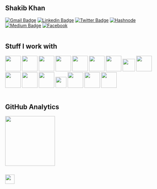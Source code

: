 ## Shakib Khan

[![Gmail Badge](https://img.shields.io/badge/%20-khansakib299%20-red?color=14171A&labelColor=ef5350&logo=gmail&logoColor=ffffff)](mailto:khansakib299@gmail.com)
[![Linkedin Badge](https://img.shields.io/badge/-@shakibkhan66-blue?style=flat&logo=Linkedin&logoColor=white&link=https://www.linkedin.com/in/shakibkhan66/)](https://www.linkedin.com/in/shakibkhan66/)
[![Twitter Badge](https://img.shields.io/badge/-@Shakib_kh_an-1ca0f1?style=flat&labelColor=1ca0f1&logo=twitter&logoColor=white&link=https://twitter.com/Sakib_kh_an)](https://twitter.com/Sakib_kh_an)
<a href="https://sakibkhan.hashnode.dev/" target="_blank"><img src="https://img.shields.io/badge/Shakib Khan-%232962FF.svg?&style=flat-square&logo=hashnode&logoColor=white" alt="Hashnode"></a>
[![Medium Badge](https://img.shields.io/badge/-@shakibkhan-000000?style=flat&labelColor=000000&logo=Medium&link=https://medium.com/@shakibkhan)](https://medium.com/@shakibkhan66)
<a href="https://www.facebook.com/khansakib66" target="_blank"><img src="https://img.shields.io/badge/Shakib Khan-%231877F2.svg?&style=flat-square&logo=facebook&logoColor=white" alt="Facebook"></a>
<br>
<br>

## Stuff I work with
<code><img height="50" src="https://www.vectorlogo.zone/logos/python/python-ar21.svg"></code>
<code><img height="50" src="https://www.vectorlogo.zone/logos/pytorch/pytorch-ar21.svg"></code>
<code><img height="50" src="https://www.vectorlogo.zone/logos/tensorflow/tensorflow-ar21.svg"></code>
<code><img height="50" src="https://www.vectorlogo.zone/logos/numpy/numpy-ar21.svg"></code>
<code><img height="50" src="https://upload.wikimedia.org/wikipedia/commons/e/ed/Pandas_logo.svg"></code>
<code><img height="50" src="https://upload.wikimedia.org/wikipedia/commons/0/05/Scikit_learn_logo_small.svg"></code>
<code><img height="50" src="https://www.vectorlogo.zone/logos/visualstudio_code/visualstudio_code-ar21.svg"></code>
<code><img height="40" src="https://tinyurl.com/2p8eb95z"></code>
<code><img height="50" src="https://www.vectorlogo.zone/logos/nvidia/nvidia-ar21.svg"></code>
<code><img height="50" src="https://www.vectorlogo.zone/logos/jupyter/jupyter-ar21.svg"></code>
<code><img height="50" src="https://www.vectorlogo.zone/logos/kaggle/kaggle-ar21.svg"></code>
<code><img height="50" src="https://www.vectorlogo.zone/logos/mysql/mysql-ar21.svg"></code>
<code><img height="35" src="https://upload.wikimedia.org/wikipedia/commons/e/e0/Git-logo.svg"></code>
<code><img height="50" src="https://www.vectorlogo.zone/logos/linux/linux-ar21.svg"></code>
<code><img height="50" src="https://www.vectorlogo.zone/logos/amazon_aws/amazon_aws-ar21.svg"></code>
<code><img height="50" src="https://www.vectorlogo.zone/logos/docker/docker-ar21.svg"></code>
<br>
<br>

## GitHub Analytics
<p align="cemtre">
<a href="https://github.com/Shakib-IO">
  <img height="160em" src="https://github-readme-stats-eight-theta.vercel.app/api?username=Shakib-IO&show_icons=true&theme=algolia&include_all_commits=true&count_private=true"/>
  <br>
  <!--<img height="250em" src = "https://github-readme-stats.vercel.app/api/top-langs/?username=Shakib-IO&hide=css,java,html&theme=tokyonight"> -->
</a>
</p>

<code> <img height="30" src="https://mirrors.creativecommons.org/presskit/buttons/88x31/svg/by-nc-sa.svg"> </code>

<!-- Extra's -->
<!---
Asif Ahmed Neloy is an MSc student at the University of Manitoba. He received his Bachelor of Science Degree in Computer Science and Engineering (BS CSE) from North South University, Dhaka, Bangladesh. Currently, Asif is serving as a Research Assistant at the UofM Dimension Reduction Group, Teaching Assistant at the Dept of Statistics, UofM and also as a Marker at the Computer Science Department of the UofM. Aside from academia, Asif also served as a Graduate Trainee of NSERC CREATE The Visual and Automated Disease Analytics (VADA) program.
His primary field of research interest is Statistical Analysis and Machine Learning. Within ML, Asif is interested in problems related to Probabilistic Modeling, Anomaly Detection, Dimension Reduction, and interdisciplinary applications of Unsupervised Machine Learning and Bayesian Modeling.

I want to make difference and willing to work hard for skillful career rather than regular career that I can be satisfied for. I want to work hard, be responsible and improve my profession and skills with a reputed organization in an ethical way in order to accept challenges.
<br>

- 🔭 I’m currently working on Project Based Topics
- 🌱 I’m currently learning Deep learning & Economics 
- 👯 I’m looking to collaborate on Computer Vision
- 🤔 I’m looking for help with Quantum Computing stuff<br>
- 💬 Ask me about Python
- 🔨 

<code><img height="50" src="https://www.vectorlogo.zone/logos/djangoproject/djangoproject-ar21.svg"></code>
<code><img height="50" src="https://www.vectorlogo.zone/logos/sqlite/sqlite-ar21.svg"></code>
<code><img height="50" src="https://www.vectorlogo.zone/logos/raspberrypi/raspberrypi-ar21.svg"></code>
<code><img height="50" src="https://www.vectorlogo.zone/logos/google_cloud/google_cloud-ar21.svg"></code>
<code><img height="50" src="https://www.vectorlogo.zone/logos/json/json-ar21.svg"></code>
--->


<!--- 
### ⚙️ &nbsp;GitHub Analytics

<p align="center" >
<code> <img height="50" src="https://github.com/uannabi/-/blob/master/resource/python-icon.svg"> </code>
<code> <img height="50" src="https://github.com/uannabi/-/blob/master/resource/dj.svg"> </code>
<code> <img height="50" src="https://github.com/uannabi/-/blob/master/resource/jp.svg"> </code>
<code> <img height="50" src="https://github.com/Shakib-IO/profileresource/blob/main/Tensorflow.svg"> </code>
<code> <img height="50" src="https://github.com/Shakib-IO/profileresource/blob/main/scikitlearn.svg"> </code> 
<code> <img height="50" src="https://github.com/uannabi/-/blob/master/resource/plot_ly-ar21.svg"> </code>
<code> <img height="50" src="https://github.com/uannabi/-/blob/master/resource/databricks.svg"> </code>
<code> <img height="50" src="https://github.com/Shakib-IO/profileresource/blob/main/tableau.svg"> </code>
<code> <img height="50" src="https://github.com/uannabi/-/blob/master/resource/metabase.svg"> </code>
<code> <img height="50" src="https://github.com/uannabi/-/blob/master/resource/docker-ar21.svg"> </code>
<code> <img height="50" src="https://github.com/uannabi/-/blob/master/resource/git.svg"> </code>
<code> <img height="50" src="https://github.com/uannabi/-/blob/master/resource/other/apache_hadoop-ar21.svg"> </code>
<code> <img height="50" src="https://github.com/uannabi/-/blob/master/resource/other/cloudera-ar21.svg"> </code>
<code> <img height="50" src="https://github.com/uannabi/-/blob/master/resource/other/mongodb-ar21.svg"> </code>
<code> <img height="50" src="https://github.com/uannabi/-/blob/master/resource/other/sqlite-ar21.svg"> </code>
<code> <img height="50" src="https://github.com/uannabi/-/blob/master/resource/other/mysql-ar21.svg"> </code>
<code> <img height="50" src="https://github.com/uannabi/-/blob/master/resource/other/postgresql-ar21.svg"> </code>
<code> <img height="50" src="https://github.com/uannabi/-/blob/master/resource/other/wordpress-ar21.svg"> </code>
<code> <img height="70" src="https://github.com/uannabi/-/blob/master/resource/google_cloud-ar21.svg"> </code>
<code> <img height="70" src="https://github.com/uannabi/-/blob/master/resource/amazon_aws-ar21.svg"> </code>
</p>

<p align="Center">
<code><img height="50" src="https://github.com/uannabi/-/blob/master/resource/google_appengine-ar21.svg"> </code>
<code><img height="50" src="https://github.com/uannabi/-/blob/master/resource/google_maps.svg"> </code>
<code><img height="50" src="https://github.com/uannabi/-/blob/master/resource/google_bigquery.svg"> </code>
<code><img height="50" src="https://github.com/uannabi/-/blob/master/resource/google_admob.svg"> </code>
<code> <img height="50" src="https://github.com/uannabi/-/blob/master/resource/apple_xcode.svg"> </code>
<code> <img height="50" src="https://github.com/uannabi/-/blob/master/resource/scala.svg"> </code>
<code> <img height="50" src="https://github.com/uannabi/-/blob/master/resource/linux-ar21.svg"> </code>
<code> <img height="50" src="https://github.com/uannabi/-/blob/master/resource/other/gdal-ar21.svg"> </code>
<code> <img height="50" src="https://github.com/uannabi/-/blob/master/resource/other/redis-ar21.svg"> </code>
</p>
-->


<!--- 

<p align="center">
<code> <img height="80" src="https://github.com/uannabi/-/blob/master/resource/awsN/ec2.svg"> </code>
<code> <img height="80" src="https://github.com/uannabi/-/blob/master/resource/awsN/emr.svg"> </code>
<code> <img height="80" src="https://github.com/uannabi/-/blob/master/resource/awsN/athena.svg"> </code>
<code> <img height="80" src="https://github.com/uannabi/-/blob/master/resource/awsN/c9.svg"> </code>
<code> <img height="80" src="https://github.com/uannabi/-/blob/master/resource/awsN/lambda.svg"> </code>
<code> <img height="80" src="https://github.com/uannabi/-/blob/master/resource/awsN/loadBalancer.svg"> </code>
<code> <img height="80" src="https://github.com/uannabi/-/blob/master/resource/awsN/rds.svg"> </code>
<code> <img height="80" src="https://github.com/uannabi/-/blob/master/resource/awsN/redis.svg"> </code>
<code> <img height="80" src="https://github.com/uannabi/-/blob/master/resource/awsN/redshift.svg"> </code>
<code> <img height="80" src="https://github.com/uannabi/-/blob/master/resource/awsN/sagemaker.svg"> </code>
<code> <img height="80" src="https://github.com/uannabi/-/blob/master/resource/awsN/rekognition.svg"> </code>
<code> <img height="80" src="https://github.com/uannabi/-/blob/master/resource/awsN/route53.svg"> </code>
<code> <img height="80" src="https://github.com/uannabi/-/blob/master/resource/awsN/s3.svg"> </code>
<code> <img height="80" src="https://github.com/uannabi/-/blob/master/resource/awsN/sns.svg"> </code>
<code> <img height="80" src="https://github.com/uannabi/-/blob/master/resource/awsN/sqs.svg"> </code>
<code> <img height="80" src="https://github.com/uannabi/-/blob/master/resource/awsN/vpc.svg"> </code>
<code> <img height="80" src="https://github.com/uannabi/-/blob/master/resource/awsN/cloudfront.svg"> </code>
<code> <img height="80" src="https://github.com/uannabi/-/blob/master/resource/awsN/cw.svg"> </code>
<code> <img height="80" src="https://github.com/uannabi/-/blob/master/resource/awsN/apigateway.svg"> </code>
<code> <img height="80" src="https://github.com/uannabi/-/blob/master/resource/awsN/lex.svg"> </code>
</p>
-->

<!-- 
<strong>🔭 you can start from here ...</strong>
-->
<!--
<a href="https://github.com/uannabi/SparkDataFrame"> <img src="https://github-readme-stats.vercel.app/api/pin/?username=uannabi&repo=SparkDataFrame" width=400> </a> 
<a href="https://github.com/uannabi/DesignPatterns"> <img src="https://github-readme-stats.vercel.app/api/pin/?username=uannabi&repo=DesignPatterns" width=400> </a> 
-->
<!-- - 😄 Pronouns: ...
- ⚡ Fun fact: ... -->

<!-- 
<p align = "left">
  <img src = "https://github-readme-stats.vercel.app/api/top-langs/?username=Shakib-IO&hide=css,java,html&theme=tokyonight">
  <br>
  <img src = "https://github-readme-stats.vercel.app/api?username=Shakib-IO&show_icons=true&theme=tokyonight&line_height=25">
  
    <img height="180cm" src="https://github-readme-stats-eight-theta.vercel.app/api/top-langs/?username=Shakib-IO&layout=compact&langs_count=8&theme=algolia"/>
</p>
 -->

<!--<p align="center">
<summary>:zap: Github Stats</summary>
<img src="https://github-readme-stats.codestackr.vercel.app/api?username=uannabi&show_icons=true" />
</p>
![Top Langs](https://github-readme-stats.vercel.app/api/top-langs/?username=regchiu&layout=compact&title_color=19F9D8&icon_color=19F9D8&bg_color=002B36&text_color=FFFFFF)
--->
